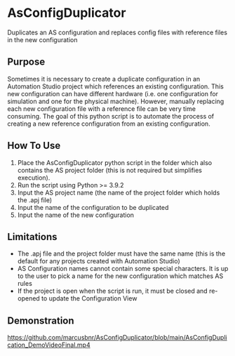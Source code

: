 # AsConfigDuplicator
Duplicates an AS configuration and replaces config files with reference files in the new configuration

## Purpose
Sometimes it is necessary to create a duplicate configuration in an Automation Studio project which references an existing configuration. This new configuration can have different hardware (i.e. one configuration for simulation and one for the physical machine). However, manually replacing each new configuration file with a reference file can be very time consuming. The goal of this python script is to automate the process of creating a new reference configuration from an existing configuration.

## How To Use
1. Place the AsConfigDuplicator python script in the folder which also contains the AS project folder (this is not required but simplifies execution).
2. Run the script using Python >= 3.9.2
3. Input the AS project name (the name of the project folder which holds the .apj file)
4. Input the name of the configuration to be duplicated
5. Input the name of the new configuration

## Limitations
* The .apj file and the project folder must have the same name (this is the default for any projects created with Automation Studio)
* AS Configuration names cannot contain some special characters. It is up to the user to pick a name for the new configuration which matches AS rules
* If the project is open when the script is run, it must be closed and re-opened to update the Configuration View

## Demonstration
https://github.com/marcusbnr/AsConfigDuplicator/blob/main/AsConfigDuplication_DemoVideoFinal.mp4

